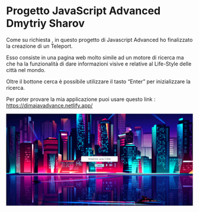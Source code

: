 # Progetto JavaScript Advanced Dmytriy Sharov

Come su richiesta , in questo progetto di Javascript Advanced ho finalizzato la creazione di un Teleport.

Esso consiste in una pagina web molto simile ad un motore di ricerca ma che ha la
funzionalità di dare informazioni visive e relative al Life-Style delle città nel mondo.

Oltre il bottone cerca è possibile utilizzare il tasto “Enter” per inizializzare la ricerca.

Per poter provare la mia applicazione puoi usare questo link : https://dimajavadvance.netlify.app/

![app-screenshot](/screenshot.png)

